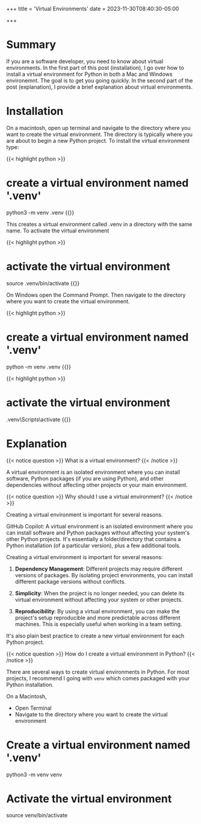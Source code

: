 +++
title = 'Virtual Environments'
date = 2023-11-30T08:40:30-05:00

+++

# Summary
If you are a software developer, you need to know about virtual environments. In the first part of this post (installation), I go over how to install a virtual environment for Python in both a Mac and Windows environemnt. The goal is to get you going quickly. In the second part of the post (explanation), I provide a brief explanation about virtual environments.

# Installation 

On a macintosh, open up terminal and navigate to the directory where you want to create the virtual environment. The directory is typically where you are about to begin a new Python project. To install the virtual environment type:

{{< highlight python >}}
# create a virtual environment named '.venv'
python3 -m venv .venv
{{</highlight >}}

This creates a virtual environment called .venv in a directory with the same name. To activate the virtual environment

{{< highlight python >}}
# activate the virtual environment
source .venv/bin/activate
{{</highlight >}}

On Windows open the Command Prompt. Then navigate to the directory where you want to create the virtual environment.

{{< highlight python >}}
# create a virtual environment named '.venv'
python -m venv .venv
{{</highlight >}}

{{< highlight python >}}
# activate the virtual environment
.venv\Scripts\activate
{{</highlight >}}

# Explanation



{{< notice question >}}
What is a virtual environment?
{{< /notice >}}

A virtual environment is an isolated environment where you can install software, Python packages (if you are using Python), and other dependencies without affecting other projects or your main environment. 

{{< notice question >}}
Why should I use a virtual environment?
{{< /notice >}}

Creating a virtual environment is important for several reasons. 

GitHub Copilot: A virtual environment is an isolated environment where you can install software and Python packages without affecting your system's other Python projects. It's essentially a folder/directory that contains a Python installation (of a particular version), plus a few additional tools.

Creating a virtual environment is important for several reasons:

1. **Dependency Management**: Different projects may require different versions of packages. By isolating project environments, you can install different package versions without conflicts.

2. **Simplicity**: When the project is no longer needed, you can delete its virtual environment without affecting your system or other projects.

3. **Reproducibility**: By using a virtual environment, you can make the project's setup reproducible and more predictable across different machines. This is especially useful when working in a team setting.

It's also plain best practice to create a new virtual environment for each Python project.

{{< notice question >}}
How do I create a virtual environment in Python?
{{< /notice >}}

There are several ways to create virtual environments in Python. For most projects, I recommend I going with ``venv`` which comes packaged with your Python installation. 

On a Macintosh, 

- Open Terminal
- Navigate to the directory where you want to create the virtual environment


# Create a virtual environment named '.venv'
python3 -m venv venv

# Activate the virtual environment
source venv/bin/activate
